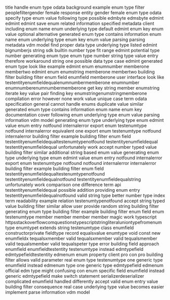 title handle enum type odata background example enum type filter peoplefiltergender female response entity gender female enum type odata specify type enum value following type possible edmbyte edmsbyte edmint edmint edmint save enum related information specified metadata client including enum name enum underlying type default edmint enum key enum value optional alternative generated enum type contains information enum name enum underlying type enum key enum value parsing parsing metadata vdm model find proper data type underlying type listed edmint bignumberjs string sdk builtin number type fit range edmint potential type number generating enum type enum type number string type value entry therefore workaround string one possible data type case edmint generated enum type look like example edmint enum enumnumber memberone membertwo edmint enum enumstring memberone membertwo building filter building filter enum field enumfield memberone user interface look like testentityenumfieldequalenumnumbermemberone enumnumber enumnumberenumnumbermemberone get key string member enumstring iterate key value pair finding key enumstringenumstringmemberone compilation error however none work value unique case term odata specification general cannot handle enums duplicate value similar generated enum type contains information enum name enum key documentation cover following enum underlying type enum value parsing information vdm model generating enum type underlying type enum edmint value enum entry notfound internalerror export enum testenumtype notfound internalerror equivalent one export enum testenumtype notfound internalerror building filter example building filter enum field testentityenumfieldequaltestenumtypenotfound testentityenumfieldequal testentityenumfieldequal unfortunately work accept number typed value building filter similar additional string based enum value generating enum type underlying type enum edmint value enum entry notfound internalerror export enum testenumtype notfound notfound internalerror internalerror building filter example building filter enum field testentityenumfieldequaltestenumtypenotfound testentityenumfieldequalnotfound testentityenumfieldequalstring unfortunately work comparison one difference term api testentityenumfieldequal possible addition providing enum entry testentityenumfieldequalnotfound valid string type better number type index term readability example relation testenumtypenotfound accept string typed value building filter similar allow user provide random string building filter generating enum type building filter example building filter enum field enum testenumtype member member member member magic work typescript httpsstackoverflowcomquestionstypescriptstringliteraluniontypefromenum type enumtypet extends string testenumtype class enumfield constructorprivate fieldtype record equalsvalue enumtype void const new enumfieldx tequalsxmember valid tequalsxmember valid tequalsmember valid tequalsmember valid tequalspeter type error building field approach enumfield enumfieldtestentity testenumtype instead edmtypefield edmtypefieldtestentity edmenum enum property client pro con pro building filter allows valid parameter real enum type testenumtype one generic type enumfield instead edmenum type one generic type edmtypefield edmenum official edm type might confusing con enum specific field enumfield instead generic edmtypefield make switch statement serializerdeserializer complicated enumfield handled differently accept valid enum entry value building filter consequence real case underlying type value becomes easier implement parse information vdm model